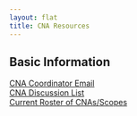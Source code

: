 ```yaml
---
layout: flat
title: CNA Resources
---
```


## Basic Information
[CNA Coordinator Email](mailto:cna-coordinator@mitre.org)     
[CNA Discussion List](mailto:cve-cna-list@lists.mitre.org)     
[Current Roster of CNAs/Scopes](https://cve.mitre.org/cve/request_id.html#cna_participants)

